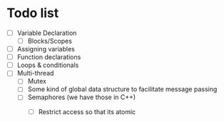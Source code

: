 # Todo list

- [ ] Variable Declaration
  - [ ] Blocks/Scopes
- [ ] Assigning variables
- [ ] Function declarations
- [ ] Loops & conditionals
- [ ] Multi-thread
  - [ ] Mutex
  - [ ] Some kind of global data structure to facilitate message passing
  - [ ] Semaphores (we have those in C++)
    - [ ] Restrict access so that its atomic

